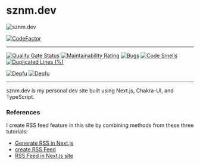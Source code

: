 # sznm.dev

![sznm.dev](https://socialify.git.ci/sozonome/sznm.dev/image?description=1&font=KoHo&logo=https%3A%2F%2Favataaars.io%2F%3FavatarStyle%3DCircle%26topType%3DShortHairShortWaved%26accessoriesType%3DPrescription02%26hairColor%3DBlack%26facialHairType%3DBlank%26clotheType%3DHoodie%26clotheColor%3DBlack%26eyeType%3DDefault%26eyebrowType%3DDefaultNatural%26mouthType%3DDefault%26skinColor%3DLight&pattern=Charlie%20Brown&theme=Light)

[![CodeFactor](https://www.codefactor.io/repository/github/sozonome/sznm.dev/badge?s=1a963105690338a52f13747c957ea3b719a50f6b)](https://www.codefactor.io/repository/github/sozonome/sznm.dev)
___
[![Quality Gate Status](https://sonarcloud.io/api/project_badges/measure?project=sozonome_sznm.dev&metric=alert_status)](https://sonarcloud.io/dashboard?id=sozonome_sznm.dev) [![Maintainability Rating](https://sonarcloud.io/api/project_badges/measure?project=sozonome_sznm.dev&metric=sqale_rating)](https://sonarcloud.io/dashboard?id=sozonome_sznm.dev) [![Bugs](https://sonarcloud.io/api/project_badges/measure?project=sozonome_sznm.dev&metric=bugs)](https://sonarcloud.io/dashboard?id=sozonome_sznm.dev) [![Code Smells](https://sonarcloud.io/api/project_badges/measure?project=sozonome_sznm.dev&metric=code_smells)](https://sonarcloud.io/dashboard?id=sozonome_sznm.dev) [![Duplicated Lines (%)](https://sonarcloud.io/api/project_badges/measure?project=sozonome_sznm.dev&metric=duplicated_lines_density)](https://sonarcloud.io/dashboard?id=sozonome_sznm.dev)

[![Depfu](https://badges.depfu.com/badges/cdb99b542fc44b9ad143bfa3507ac3d7/overview.svg)](https://depfu.com/github/sozonome/sznm.dev?project_id=27949) [![Depfu](https://badges.depfu.com/badges/cdb99b542fc44b9ad143bfa3507ac3d7/count.svg)](https://depfu.com/github/sozonome/sznm.dev?project_id=27949)

---
sznm.dev is my personal dev site built using Next.js, Chakra-UI, and TypeScript.

### References 

I create RSS feed feature in this site by combining methods from these three tutorials:
- [Generate RSS in Next.js](https://dev.to/emilioschepis/adding-a-statically-generated-rss-feed-to-a-next-js-9-3-blog-58id)
- [create RSS Feed](https://dev.to/kendalmintcode/create-a-next-js-rss-feed-for-your-static-website-210p)
- [RSS Feed in Next.js site](https://logana.dev/blog/rss-feeds-in-a-nextjs-site)
